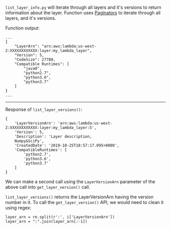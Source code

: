 ```list_layer_info.py``` will iterate through all layers and it's versions to return information about the layer. Function uses [Paginators](https://boto3.amazonaws.com/v1/documentation/api/latest/reference/services/lambda.html#paginators) to iterate through all layers, and it's versions.

Function output:

```
...
{
    "LayerArn": "arn:aws:lambda:us-west-2:XXXXXXXXXXXX:layer:my_lambda_layer",
    "Version": 5,
    "CodeSize": 27780,
    "Compatible Runtimes": [
        "java8",
        "python2.7",
        "python3.6",
        "python3.7"
    ]
}
...
```

---
Response of ```list_layer_versions()```:
```
{
    'LayerVersionArn': 'arn:aws:lambda:us-west-2:XXXXXXXXXXXX:layer:my_lambda_layer:5',
    'Version': 5,
    'Description': 'Layer description,
    Numpy&SciPy',
    'CreatedDate': '2019-10-25T18:57:17.095+0000',
    'CompatibleRuntimes': [
        'python2.7',
        'python3.6',
        'python3.7'
    ]
}
```

We can make a second call using the ```LayerVersionArn``` parameter of the above call into ```get_layer_version()``` call.

```list_layer_versions()``` returns the LayerVersionArn having the version number in it. To call the ```get_layer_version()``` API, we would need to clean it using regex:

```
layer_arn = re.split(r':', i['LayerVersionArn'])
layer_arn = ":".join(layer_arn[:-1])
```
